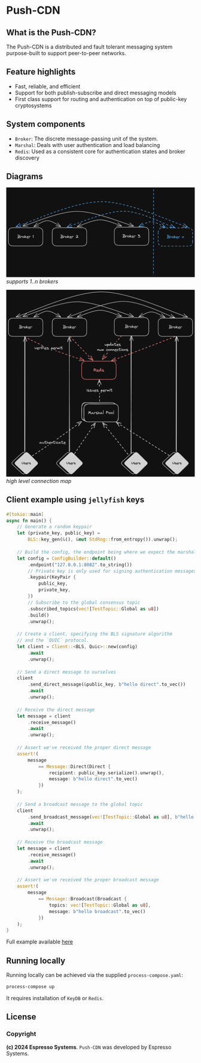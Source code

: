 # Push-CDN

## What is the Push-CDN?
The Push-CDN is a distributed and fault tolerant messaging system purpose-built to support peer-to-peer networks.

## Feature highlights
- Fast, reliable, and efficient
- Support for both publish-subscribe and direct messaging models
- First class support for routing and authentication on top of public-key cryptosystems

## System components
- `Broker`: The discrete message-passing unit of the system.
- `Marshal`: Deals with user authentication and load balancing
- `Redis`: Used as a consistent core for authentication states and broker discovery 

## Diagrams
![supports 1..n brokers](https://github.com/EspressoSystems/push-cdn/blob/master/diagrams/nbrokers.png?raw=true)
*supports 1..n brokers*

![high level connection map](https://github.com/EspressoSystems/push-cdn/blob/master/diagrams/high-level-connections.png?raw=true)
*high level connection map*

## Client example using `jellyfish` keys
```rust
#[tokio::main]
async fn main() {
    // Generate a random keypair
    let (private_key, public_key) =
        BLS::key_gen(&(), &mut StdRng::from_entropy()).unwrap();

    // Build the config, the endpoint being where we expect the marshal to be
    let config = ConfigBuilder::default()
        .endpoint("127.0.0.1:8082".to_string())
        // Private key is only used for signing authentication messages
        .keypair(KeyPair {
            public_key,
            private_key,
        })
        // Subscribe to the global consensus topic
        .subscribed_topics(vec![TestTopic::Global as u8])
        .build()
        .unwrap();

    // Create a client, specifying the BLS signature algorithm
    // and the `QUIC` protocol.
    let client = Client::<BLS, Quic>::new(config)
        .await
        .unwrap();

    // Send a direct message to ourselves
    client
        .send_direct_message(&public_key, b"hello direct".to_vec())
        .await
        .unwrap();

    // Receive the direct message
    let message = client
        .receive_message()
        .await
        .unwrap();

    // Assert we've received the proper direct message
    assert!(
        message
            == Message::Direct(Direct {
                recipient: public_key.serialize().unwrap(),
                message: b"hello direct".to_vec()
            })
    );

    // Send a broadcast message to the global topic
    client
        .send_broadcast_message(vec![TestTopic::Global as u8], b"hello broadcast".to_vec())
        .await
        .unwrap();

    // Receive the broadcast message
    let message = client
        .receive_message()
        .await
        .unwrap();

    // Assert we've received the proper broadcast message
    assert!(
        message
            == Message::Broadcast(Broadcast {
                topics: vec![TestTopic::Global as u8],
                message: b"hello broadcast".to_vec()
            })
    );
}
```
Full example available [here](./cdn-client/src/main.rs)

## Running locally
Running locally can be achieved via the supplied `process-compose.yaml`:
```bash
process-compose up
```

It requires installation of `KeyDB` or `Redis`.

## License
### Copyright
**(c) 2024 Espresso Systems**.
`Push-CDN` was developed by Espresso Systems. 
